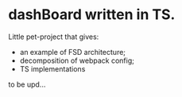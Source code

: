 # dashBoard written in TS. 

Little pet-project that gives: 
- an example of FSD architecture;
- decomposition of webpack config;
- TS implementations

to be upd...


